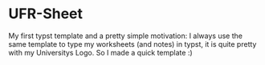 # UFR-Sheet

My first typst template and a pretty simple motivation: I always use the same template to type my worksheets (and notes) in typst, it is quite pretty with my Universitys Logo. So I made a quick template :) 